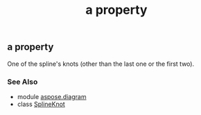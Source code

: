﻿---
title: a property
second_title: Aspose.Diagram for Python via .NET API References
description: 
type: docs
weight: 40
url: /python-net/aspose.diagram/splineknot/a/
is_root: false
---

## a property


One of the spline's knots (other than the last one or the first two).

### See Also
* module [aspose.diagram](../../)
* class [SplineKnot](/diagram/python-net/aspose.diagram/splineknot)

